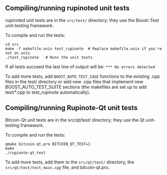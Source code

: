 Compiling/running rupinoted unit tests
------------------------------------

rupinoted unit tests are in the `src/test/` directory; they
use the Boost::Test unit-testing framework.

To compile and run the tests:

	cd src
	make -f makefile.unix test_rupinote  # Replace makefile.unix if you're not on unix
	./test_rupinote   # Runs the unit tests

If all tests succeed the last line of output will be:
`*** No errors detected`

To add more tests, add `BOOST_AUTO_TEST_CASE` functions to the existing
.cpp files in the test/ directory or add new .cpp files that
implement new BOOST_AUTO_TEST_SUITE sections (the makefiles are
set up to add test/*.cpp to test_rupinote automatically).


Compiling/running Rupinote-Qt unit tests
---------------------------------------

Bitcoin-Qt unit tests are in the src/qt/test/ directory; they
use the Qt unit-testing framework.

To compile and run the tests:

	qmake bitcoin-qt.pro BITCOIN_QT_TEST=1
	make
	./rupinote-qt_test

To add more tests, add them to the `src/qt/test/` directory,
the `src/qt/test/test_main.cpp` file, and bitcoin-qt.pro.
